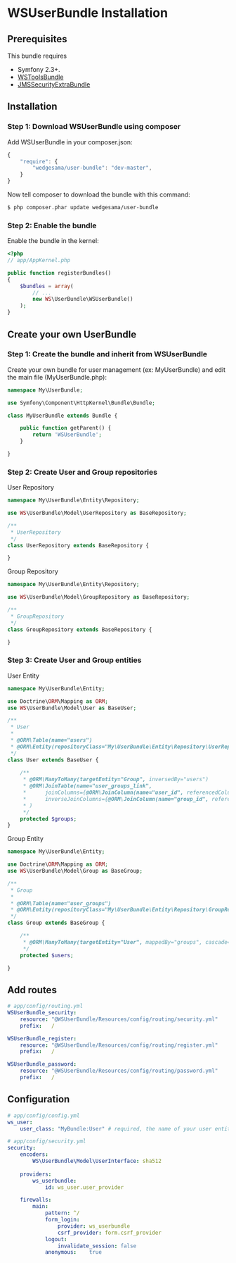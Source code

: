 WSUserBundle Installation
==================================

## Prerequisites

This bundle requires 
- Symfony 2.3+.
- [WSToolsBundle](https://github.com/WedgeSama/WSToolsBundle)
- [JMSSecurityExtraBundle](http://jmsyst.com/bundles/JMSSecurityExtraBundle)

## Installation

### Step 1: Download WSUserBundle using composer

Add WSUserBundle in your composer.json:

```js
{
    "require": {
        "wedgesama/user-bundle": "dev-master",
    }
}
```

Now tell composer to download the bundle with this command:

``` bash
$ php composer.phar update wedgesama/user-bundle
```

### Step 2: Enable the bundle

Enable the bundle in the kernel:

``` php
<?php
// app/AppKernel.php

public function registerBundles()
{
    $bundles = array(
        // ...
        new WS\UserBundle\WSUserBundle()
    );
}
```

## Create your own UserBundle

### Step 1: Create the bundle and inherit from WSUserBundle
Create your own bundle for user management (ex: MyUserBundle) and edit the main file (MyUserBundle.php):

``` php
namespace My\UserBundle;

use Symfony\Component\HttpKernel\Bundle\Bundle;

class MyUserBundle extends Bundle {

    public function getParent() {
        return 'WSUserBundle';
    }

}
```

### Step 2: Create User and Group repositories

User Repository
``` php
namespace My\UserBundle\Entity\Repository;

use WS\UserBundle\Model\UserRepository as BaseRepository;

/**
 * UserRepository
 */
class UserRepository extends BaseRepository {

}
```

Group Repository
``` php
namespace My\UserBundle\Entity\Repository;

use WS\UserBundle\Model\GroupRepository as BaseRepository;

/**
 * GroupRepository
 */
class GroupRepository extends BaseRepository {

}

```

### Step 3: Create User and Group entities


User Entity
``` php
namespace My\UserBundle\Entity;

use Doctrine\ORM\Mapping as ORM;
use WS\UserBundle\Model\User as BaseUser;

/**
 * User
 *
 * @ORM\Table(name="users")
 * @ORM\Entity(repositoryClass="My\UserBundle\Entity\Repository\UserRepository")
 */
class User extends BaseUser {
    
    /**
     * @ORM\ManyToMany(targetEntity="Group", inversedBy="users")
     * @ORM\JoinTable(name="user_groups_link",
     *      joinColumns={@ORM\JoinColumn(name="user_id", referencedColumnName="id")},
     *      inverseJoinColumns={@ORM\JoinColumn(name="group_id", referencedColumnName="id")}
     * )
     */
    protected $groups;
}

```

Group Entity
``` php
namespace My\UserBundle\Entity;

use Doctrine\ORM\Mapping as ORM;
use WS\UserBundle\Model\Group as BaseGroup;

/**
 * Group
 *
 * @ORM\Table(name="user_groups")
 * @ORM\Entity(repositoryClass="My\UserBundle\Entity\Repository\GroupRepository")
 */
class Group extends BaseGroup {

    /**
     * @ORM\ManyToMany(targetEntity="User", mappedBy="groups", cascade={"detach"})
     */
    protected $users;

}
```

## Add routes

``` yaml
# app/config/routing.yml
WSUserBundle_security:
    resource: "@WSUserBundle/Resources/config/routing/security.yml"
    prefix:   /

WSUserBundle_register:
    resource: "@WSUserBundle/Resources/config/routing/register.yml"
    prefix:   /

WSUserBundle_password:
    resource: "@WSUserBundle/Resources/config/routing/password.yml"
    prefix:   /
```

## Configuration

``` yaml
# app/config/config.yml
ws_user:
    user_class: "MyBundle:User" # required, the name of your user entity
```

``` yaml
# app/config/security.yml
security:
    encoders:
        WS\UserBundle\Model\UserInterface: sha512
	
	providers:
        ws_userbundle:
            id: ws_user.user_provider

    firewalls:
        main:
            pattern: ^/
            form_login:
                provider: ws_userbundle
                csrf_provider: form.csrf_provider
            logout:
                invalidate_session: false
            anonymous:    true
```
